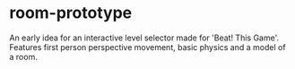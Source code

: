 # room-prototype
An early idea for an interactive level selector made for 'Beat! This Game'. Features first person perspective movement, basic physics and a model of a room.
